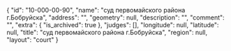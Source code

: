 {
    "id": "10-000-00-90",
    "name": "суд первомайского района г.Бобруйска",
    "address": "",
    "geometry": null,
    "description": "",
    "comment": "",
    "extra": {
        "is_archived": true
    },
    "judges": [],
    "longitude": null,
    "latitude": null,
    "title": "суд первомайского района г.Бобруйска",
    "region": null,
    "layout": "court"
}